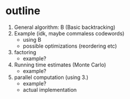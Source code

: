 # outline


1. General algorithm: B (Basic backtracking)
2. Example (idk, maybe commaless codewords)
    - using B
    - possible optimizations (reordering etc)
3. factoring
    - example?
4. Running time estimates (Monte Carlo)
    - example?
5. parallel computation (using 3.)
    - example?
    - actual implementation
